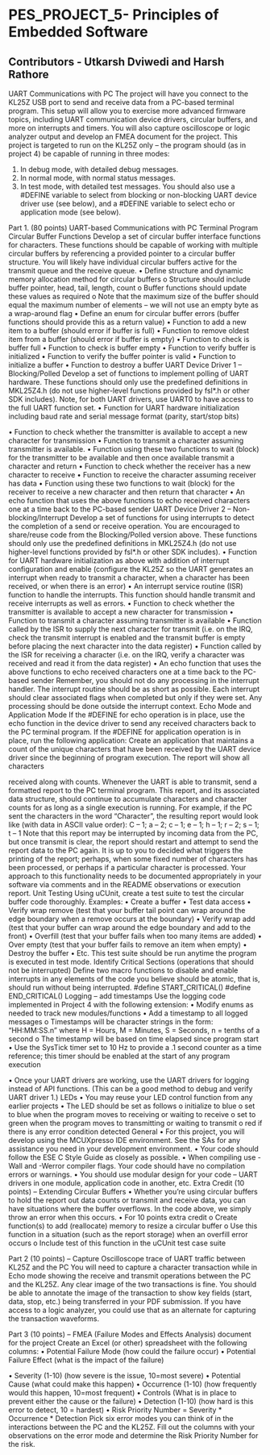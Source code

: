 # PES_PROJECT_5- Principles of Embedded Software 

## Contributors - Utkarsh Dviwedi and Harsh Rathore
 UART Communications with PC 
The project will have you connect to the KL25Z USB port to send and receive data from a PC-based terminal program. This setup will allow you to exercise more advanced firmware topics, including UART communication device drivers, circular buffers, and more on interrupts and timers. You will also capture oscilloscope or logic analyzer output and develop an FMEA document for the project.
This project is targeted to run on the KL25Z only – the program should (as in project 4) be capable of running in three modes:
1) In debug mode, with detailed debug messages.
2) In normal mode, with normal status messages.
3) In test mode, with detailed test messages.
You should also use a #DEFINE variable to select from blocking or non-blocking UART device driver use (see below), and a #DEFINE variable to select echo or application mode (see below).

Part 1. (80 points) UART-based Communications with PC Terminal Program
Circular Buffer Functions
Develop a set of circular buffer interface functions for characters. These functions should be capable of working with multiple circular buffers by referencing a provided pointer to a circular buffer structure. You will likely have individual circular buffers active for the transmit queue and the receive queue.
• Define structure and dynamic memory allocation method for circular buffers
o Structure should include buffer pointer, head, tail, length, count
o Buffer functions should update these values as required
o Note that the maximum size of the buffer should equal the maximum number of elements – we will not use an empty byte as a wrap-around flag
• Define an enum for circular buffer errors (buffer functions should provide this as a return value)
• Function to add a new item to a buffer (should error if buffer is full)
• Function to remove oldest item from a buffer (should error if buffer is empty)
• Function to check is buffer full
• Function to check is buffer empty
• Function to verify buffer is initialized
• Function to verify the buffer pointer is valid
• Function to initialize a buffer
• Function to destroy a buffer
UART Device Driver 1 – Blocking/Polled
Develop a set of functions to implement polling of UART hardware. These functions should only use the predefined definitions in MKL25Z4.h (do not use higher-level functions provided by fsl*.h or other SDK includes). Note, for both UART drivers, use UART0 to have access to the full UART function set.
• Function for UART hardware initialization including baud rate and serial message format (parity, start/stop bits)

• Function to check whether the transmitter is available to accept a new character for transmission
• Function to transmit a character assuming transmitter is available.
• Function using these two functions to wait (block) for the transmitter to be available and then once available transmit a character and return
• Function to check whether the receiver has a new character to receive
• Function to receive the character assuming receiver has data
• Function using these two functions to wait (block) for the receiver to receive a new character and then return that character
• An echo function that uses the above functions to echo received characters one at a time back to the PC-based sender
UART Device Driver 2 – Non-blocking/Interrupt
Develop a set of functions for using interrupts to detect the completion of a send or receive operation. You are encouraged to share/reuse code from the Blocking/Polled version above. These functions should only use the predefined definitions in MKL25Z4.h (do not use higher-level functions provided by fsl*.h or other SDK includes).
• Function for UART hardware initialization as above with addition of interrupt configuration and enable (configure the KL25Z so the UART generates an interrupt when ready to transmit a character, when a character has been received, or when there is an error)
• An interrupt service routine (ISR) function to handle the interrupts. This function should handle transmit and receive interrupts as well as errors.
• Function to check whether the transmitter is available to accept a new character for transmission
• Function to transmit a character assuming transmitter is available
• Function called by the ISR to supply the next character for transmit (i.e. on the IRQ, check the transmit interrupt is enabled and the transmit buffer is empty before placing the next character into the data register)
• Function called by the ISR for receiving a character (i.e. on the IRQ, verify a character was received and read it from the data register)
• An echo function that uses the above functions to echo received characters one at a time back to the PC-based sender
Remember, you should not do any processing in the interrupt handler. The interrupt routine should be as short as possible. Each interrupt should clear associated flags when completed but only if they were set. Any processing should be done outside the interrupt context.
Echo Mode and Application Mode
If the #DEFINE for echo operation is in place, use the echo function in the device driver to send any received characters back to the PC terminal program.
If the #DEFINE for application operation is in place, run the following application:
Create an application that maintains a count of the unique characters that have been received by the UART device driver since the beginning of program execution. The report will show all characters

received along with counts. Whenever the UART is able to transmit, send a formatted report to the PC terminal program. This report, and its associated data structure, should continue to accumulate characters and character counts for as long as a single execution is running.
For example, if the PC sent the characters in the word “Character”, the resulting report would look like (with data in ASCII value order):
C – 1; a – 2; c – 1; e – 1; h – 1; r – 2; s – 1; t – 1
Note that this report may be interrupted by incoming data from the PC, but once transmit is clear, the report should restart and attempt to send the report data to the PC again.
It is up to you to decided what triggers the printing of the report; perhaps, when some fixed number of characters has been processed, or perhaps if a particular character is processed. Your approach to this functionality needs to be documented appropriately in your software via comments and in the README observations or execution report.
Unit Testing
Using uCUnit, create a test suite to test the circular buffer code thoroughly. Examples:
• Create a buffer
• Test data access
• Verify wrap remove (test that your buffer tail point can wrap around the edge boundary when a remove occurs at the boundary)
• Verify wrap add (test that your buffer can wrap around the edge boundary and add to the front)
• Overfill (test that your buffer fails when too many items are added)
• Over empty (test that your buffer fails to remove an item when empty)
• Destroy the buffer
• Etc.
This test suite should be run anytime the program is executed in test mode.
Identify Critical Sections (operations that should not be interrupted)
Define two macro functions to disable and enable interrupts in any elements of the code you believe should be atomic, that is, should run without being interrupted.
#define START_CRITICAL()
#define END_CRITICAL()
Logging – add timestamps
Use the logging code implemented in Project 4 with the following extension:
• Modify enums as needed to track new modules/functions
• Add a timestamp to all logged messages
o Timestamps will be character strings in the form: “HH:MM:SS.n” where H = Hours, M = Minutes, S = Seconds, n = tenths of a second
o The timestamp will be based on time elapsed since program start
• Use the SysTick timer set to 10 Hz to provide a .1 second counter as a time reference; this timer should be enabled at the start of any program execution

• Once your UART drivers are working, use the UART drivers for logging instead of API functions. (This can be a good method to debug and verify UART driver 1.)
LEDs
• You may reuse your LED control function from any earlier projects
• The LED should be set as follows
o initialize to blue
o set to blue when the program moves to receiving or waiting to receive
o set to green when the program moves to transmitting or waiting to transmit
o red if there is any error condition detected
General
• For this project, you will develop using the MCUXpresso IDE environment. See the SAs for any assistance you need in your development environment.
• Your code should follow the ESE C Style Guide as closely as possible.
• When compiling use -Wall and -Werror compiler flags. Your code should have no compilation errors or warnings.
• You should use modular design for your code – UART drivers in one module, application code in another, etc.
Extra Credit (10 points) – Extending Circular Buffers
• Whether you’re using circular buffers to hold the report out data counts or transmit and receive data, you can have situations where the buffer overflows. In the code above, we simply throw an error when this occurs.
• For 10 points extra credit
o Create function(s) to add (reallocate) memory to resize a circular buffer
o Use this function in a situation (such as the report storage) when an overfill error occurs
o Include test of this function in the uCUnit test case suite

Part 2 (10 points) – Capture Oscilloscope trace of UART traffic between KL25Z and the PC
You will need to capture a character transaction while in Echo mode showing the receive and transmit operations between the PC and the KL25Z.
Any clear image of the two transactions is fine. You should be able to annotate the image of the transaction to show key fields (start, data, stop, etc.) being transferred in your PDF submission.
If you have access to a logic analyzer, you could use that as an alternate for capturing the transaction waveforms.

Part 3 (10 points) – FMEA (Failure Modes and Effects Analysis) document for the project
Create an Excel (or other) spreadsheet with the following columns:
• Potential Failure Mode (how could the failure occur)
• Potential Failure Effect (what is the impact of the failure)

• Severity (1-10) (how severe is the issue, 10=most severe)
• Potential Cause (what could make this happen)
• Occurrence (1-10) (how frequently would this happen, 10=most frequent)
• Controls (What is in place to prevent either the cause or the failure)
• Detection (1-10) (how hard is this error to detect, 10 = hardest)
• Risk Priority Number = Severity * Occurrence * Detection
Pick six error modes you can think of in the interactions between the PC and the KL25Z. Fill out the columns with your observations on the error mode and determine the Risk Priority Number for the risk.
